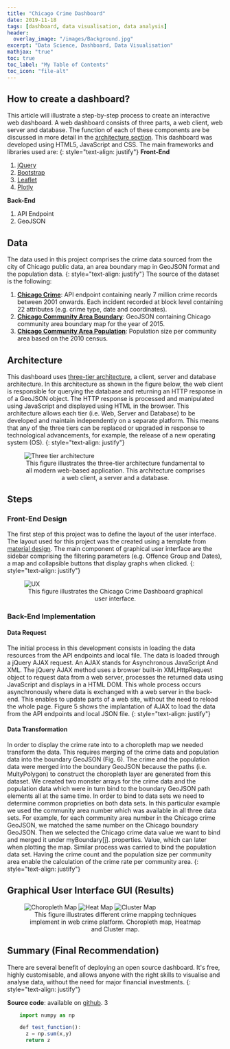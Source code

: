 ```yaml
---
title: "Chicago Crime Dashboard"
date: 2019-11-18
tags: [dashboard, data visualisation, data analysis]
header:
  overlay_image: "/images/Background.jpg"
excerpt: "Data Science, Dashboard, Data Visualisation"
mathjax: "true"
toc: true
toc_label: "My Table of Contents"
toc_icon: "file-alt"
---
```

## How to create a dashboard?
This article will illustrate a step-by-step process to create an interactive web dashboard. A web dashboard consists of three parts, a web client, web server and database. The function of each of these components are be discussed in more detail in the [architecture section](#architecture). This dashboard was developed using HTML5, JavaScript and CSS. The main frameworks and libraries used are: 
{: style="text-align: justify"}
**Front-End**
1. [jQuery](https://api.jquery.com/)
2. [Bootstrap](https://getbootstrap.com)
3. [Leaflet](https://leafletjs.com)
4. [Plotly](https://plotly.com)

**Back-End**
1. API Endpoint
2. GeoJSON

## Data
The data used in this project comprises the crime data sourced from the city of Chicago public data, an area boundary map in GeoJSON format and the population data. 
{: style="text-align: justify"} 
The source of the dataset is the following:
1. **[Chicago Crime](https://data.cityofchicago.org/Public-Safety/Crimes-2001-to-present/ijzp-q8t2/data)**: API endpoint containing nearly 7 million crime records between 2001 onwards. Each incident recorded at block level containing 22 attributes (e.g. crime type, date and coordinates).
2. **[Chicago Community Area Boundary](https://raw.githubusercontent.com/RandomFractals/ChicagoCrimes/master/data/chicago-community-areas.geojson)**: GeoJSON containing Chicago community area boundary map for the year of 2015.
3. **[Chicago Community Area Population](https://www.chicago.gov/content/dam/city/depts/zlup/Zoning_Main_Page/Publications/Census_2010_Community_Area_Profiles/Census_2010_and_2000_CA_Populations.pdf)**: Population size per community area based on the 2010 census.

## Architecture
This dashboard uses [three-tier architecture](https://en.wikipedia.org/wiki/Multitier_architecture), a client, server and database architecture. In this architecture as shown in the figure below, the web client is responsible for querying the database and returning an HTTP response in of a GeoJSON object. The HTTP response is processed and manipulated using JavaScript and displayed using HTML in the browser. This architecture allows each tier (i.e. Web, Server and Database) to be developed and maintain independently on a separate platform. This means that any of the three tiers can be replaced or upgraded in response to technological advancements, for example, the release of a new operating system (OS).
{: style="text-align: justify"}

<figure>
    <img src="{{ site.url }}{{ site.baseurl }}/images/dashboard/3_tier.jpg" alt="Three tier architecture">
    <figcaption style="text-align: center">This figure illustrates the three-tier architecture fundamental to all modern web-based application. This architecture comprises a web client, a server and a database. </figcaption>
</figure>

## Steps
### Front-End Design
The first step of this project was to define the layout of the user interface. The layout used for this project was the created using a template from [material design](https://material.io). The main component of graphical user interface are the sidebar comprising the filtering parameters (e.g. Offence Group and Dates), a map and collapsible buttons that display graphs when clicked.
{: style="text-align: justify"}

<figure>
    <img src="{{ site.url }}{{ site.baseurl }}/images/dashboard/main.png" alt="UX">
    <figcaption style="text-align: center">This figure illustrates the Chicago Crime Dashboard graphical user interface.</figcaption>
</figure>

<script style="max-height: 150px; overflow-y: scroll" src="https://gist.github.com/Geobuddy/7179e400f40c018c557a14d1854f8fe4.js"></script>

### Back-End Implementation
#### Data Request
The initial process in this development consists in loading the data resources from the API endpoints and local file. The data is loaded through a jQuery AJAX request. An AJAX stands for Asynchronous JavaScript And XML. The jQuery AJAX method uses a browser built-in XMLHttpRequest object to request data from a web server, processes the returned data using JavaScript and displays in a HTML DOM. This whole process occurs asynchronously where data is exchanged with a web server in the back-end. This enables to update parts of a web site, without the need to reload the whole page. Figure 5 shows the implantation of AJAX to load the data from the API endpoints and local JSON file.
{: style="text-align: justify"}

<script style="max-height: 150px; overflow-y: scroll" src="https://gist.github.com/Geobuddy/6d48395ce0475ff0bf24a82e4b7996cf.js"></script>

#### Data Transformation
In order to display the crime rate into to a choropleth map we needed transform the data. This requires merging of the crime data and population data into the boundary GeoJSON (Fig. 6). The crime and the population data were merged into the boundary GeoJSON because the paths (i.e. MultyPolygon) to construct the choropleth layer are generated from this dataset. We created two monster arrays for the crime data and the population data which were in turn bind to the boundary GeoJSON path elements all at the same time. In order to bind to data sets we need to determine common proprieties on both data sets. In this particular example we used the community area number which was available in all three data sets. For example, for each community area number in the Chicago crime GeoJSON, we matched the same number on the Chicago boundary GeoJSON. Then we selected the Chicago crime data value we want to bind and merged it under myBoundary[j]. properties. Value, which can later when plotting the map. Similar process was carried to bind the population data set. Having the crime count and the population size per community area enable the calculation of the crime rate per community area. 
{: style="text-align: justify"}

<script style="max-height: 150px; overflow-y: scroll" src="https://gist.github.com/Geobuddy/e15fc2a050c339c5ebae625ff31b4c20.js"></script>

## Graphical User Interface GUI (Results)

<figure>
    <img src="{{ site.url }}{{ site.baseurl }}/images/dashboard/dashboard.png" alt="Choropleth Map">
    <img src="{{ site.url }}{{ site.baseurl }}/images/dashboard/heatmap.png" alt="Heat Map">
    <img src="{{ site.url }}{{ site.baseurl }}/images/dashboard/clustermap.png" alt="Cluster Map">
    <figcaption style="text-align: center">This figure illustrates different crime mapping techniques implement in web crime platform. Choropleth map, Heatmap and Cluster map. </figcaption>
</figure>

## Summary (Final Recommendation)
There are several benefit of deploying an open source dashboard. It's free, highly customisable, and allows anyone with the right skills to visualise and analyse data, without the need for major financial investments. 
{: style="text-align: justify"}

**Source code**: available on [github](https://github.com/Geobuddy/Crime-Dashboard).
3

```JavaScript
    import numpy as np

    def test_function():
      z = np.sum(x,y)
      return z
```


